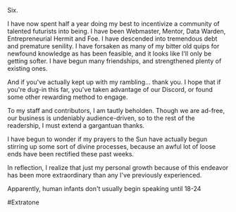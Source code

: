Six.

I have now spent half a year doing my best to incentivize a community of talented futurists into being. I have been Webmaster, Mentor, Data Warden, Entrepreneurial Hermit and Foe. I have descended into tremendous debt and premature senility. I have forsaken as many of my bitter old quips for newfound knowledge as has been feasible, and it looks like I'll only be getting softer. I have begun many friendships, and strengthened plenty of existing ones.

And if you've actually kept up with my rambling... thank you. I hope that if you're dug-in this far, you've taken advantage of our Discord, or found some other rewarding method to engage.

To my staff and contributors, I am tautly beholden. Though we are ad-free, our business is undeniably audience-driven, so to the rest of the readership, I must extend a gargantuan thanks.

I have begun to wonder if my prayers to the Sun have actually begun stirring up some sort of divine processes, because an awful lot of loose ends have been rectified these past weeks.

In reflection, I realize that just my personal growth because of this endeavor has been more extraordinary than any I've previously experienced.

Apparently, human infants don't usually begin speaking until 18-24

#Extratone
